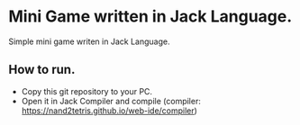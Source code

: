 # Mini Game written in Jack Language.
Simple mini game writen in Jack Language.
## How to run.
- Copy this git repository to your PC.
- Open it in Jack Compiler and compile (compiler: https://nand2tetris.github.io/web-ide/compiler)
